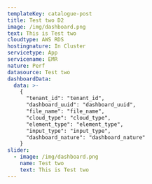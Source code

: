 ```yaml
---
templateKey: catalogue-post
title: Test two D2
image: /img/dashboard.png
text: This is Test two
cloudtype: AWS RDS
hostingnature: In Cluster
servicetype: App
servicename: EMR
nature: Perf
datasource: Test two
dashboardData:
  data: >-
    {
      "tenant_id": "tenant_id",
      "dashboard_uuid": "dashboard_uuid",
      "file_name": "file_name",
      "cloud_type": "cloud_type",
      "element_type": "element_type",
      "input_type": "input_type",
      "dashboard_nature": "dashboard_nature"
    }
slider:
  - image: /img/dashboard.png
    name: Test two
    text: This is Test two
---
```

